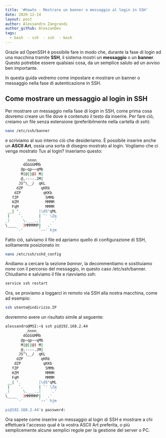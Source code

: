 ```yaml
---
title: '#howto - Mostrare un banner o messaggio al login in SSH'
date: 2020-12-14
layout: post
author: Alessandro Zangrandi
author_github: AlexzanDev
tags:
  - bash  - ssh  - ssh  - bash
---
```

Grazie ad OpenSSH è possibile fare in modo che, durante la fase di login ad una macchina tramite **SSH**, il sistema mostri un **messaggio** o un **banner**. Questo potrebbe essere qualsiasi cosa, da un semplice saluto ad un avviso ben importante.

In questa guida vedremo come impostare e mostrare un banner o messaggio nella fase di autenticazione in SSH.

## Come mostrare un messaggio al login in SSH

Per mostrare un messaggio nella fase di login in SSH, come prima cosa dovremo creare un file dove è contenuto il testo da inserire. Per fare ciò, creiamo un file senza estensione (preferibilmente nella cartella di *ssh*):

```bash
nano /etc/ssh/banner
```

e scriviamo al suo interno ciò che desideriamo. È possibile inserire anche un **ASCII Art**, ossia una sorta di disegno mostrato al login. Vogliamo che ci venga mostrato Tux al login? Inseriamo questo:

```bash
         _nnnn_
        dGGGGMMb
       @p~qp~~qMb
       M|@||@) M|
       @,----.JM|
      JS^\__/  qKL
     dZP        qKRb
    dZP          qKKb
   fZP            SMMb
   HZM            MMMM
   FqM            MMMM
 __| ".        |\dS"qML
 |    `.       | `' \Zq
_)      \.___.,|     .'
\____   )MMMMMP|   .'
     `-'       `--' hjm
```

Fatto ciò, salviamo il file ed apriamo quello di configurazione di SSH, solitamente posizionato in:

```bash
nano /etc/ssh/sshd_config
```

Andiamo a cercare la sezione *banner*, la decommentiamo e sostituiamo *none* con il percorso del messaggio, in questo caso /etc/ssh/banner. Chiudiamo e salviamo il file e riavviamo *ssh*:

```bash
service ssh restart
```

Ora, se proviamo a loggarci in remoto via SSH alla nostra macchina, come ad esempio:

```bash
ssh utente@indirizzo.IP
```

dovremmo avere un risultato simile al seguente:

```bash
alessandro@MSI:~$ ssh pi@192.168.2.44
         _nnnn_
        dGGGGMMb
       @p~qp~~qMb
       M|@||@) M|
       @,----.JM|
      JS^\__/  qKL
     dZP        qKRb
    dZP          qKKb
   fZP            SMMb
   HZM            MMMM
   FqM            MMMM
 __| ".        |\dS"qML
 |    `.       | `' \Zq
_)      \.___.,|     .'
\____   )MMMMMP|   .'
     `-'       `--' hjm

pi@192.168.2.44's password:
```

Ora sapete come inserire un messaggio al login di SSH e mostrare a chi effettuerà l'accesso qual è la vostra ASCII Art preferita, o più semplicemente alcune semplici regole per la gestione del server o PC.

